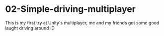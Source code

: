 # 02-Simple-driving-multiplayer
This is my first try at Unity's multiplayer, me and my friends got some good laught driving around :D
